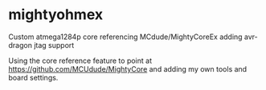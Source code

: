 # mightyohmex
Custom atmega1284p core referencing MCdude/MightyCoreEx adding avr-dragon jtag support

Using the core reference feature to point at https://github.com/MCUdude/MightyCore
and adding my own tools and board settings.

